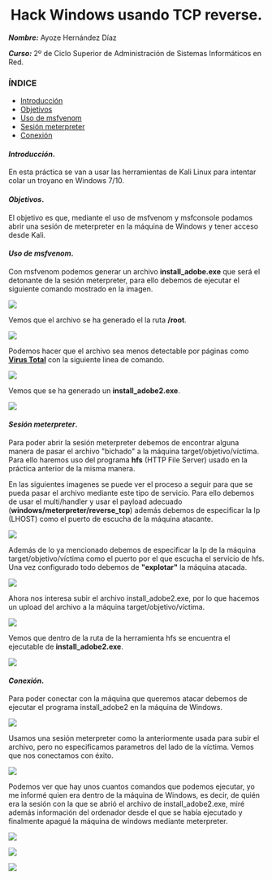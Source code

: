 
<center>

# Hack Windows usando TCP reverse.


</center>

***Nombre:*** Ayoze Hernández Díaz

***Curso:*** 2º de Ciclo Superior de Administración de Sistemas Informáticos en Red.

### ÍNDICE

+ [Introducción](#id1)
+ [Objetivos](#id2)
+ [Uso de msfvenom](#id3)
+ [Sesión meterpreter](#id4)
+ [Conexión](#id5)

#### ***Introducción***. <a name="id1"></a>

En esta práctica se van a usar las herramientas de Kali Linux para intentar colar un troyano en Windows 7/10.

#### ***Objetivos***. <a name="id2"></a>

El objetivo es que, mediante el uso de msfvenom y msfconsole podamos abrir una sesión de meterpreter en la máquina de Windows y tener acceso desde Kali.

#### ***Uso de msfvenom***. <a name="id3"></a>

Con msfvenom podemos generar un archivo **install_adobe.exe** que será el detonante de la sesión meterpreter, para ello debemos de ejecutar el siguiente comando mostrado en la imagen.

![](./img/001.png)

Vemos que el archivo se ha generado el la ruta **/root**.

![](./img/002.png)

Podemos hacer que el archivo sea menos detectable por páginas como [**Virus Total**](https://www.virustotal.com/gui/home/upload) con la siguiente linea de comando.

![](./img/003.png)

Vemos que se ha generado un **install_adobe2.exe**.

![](./img/004.png)

#### ***Sesión meterpreter***. <a name="id4"></a>

Para poder abrir la sesión meterpreter debemos de encontrar alguna manera de pasar el archivo "bichado" a la máquina target/objetivo/víctima. Para ello haremos uso del programa **hfs** (HTTP File Server) usado en la práctica anterior de la misma manera.

En las siguientes imagenes se puede ver el proceso a seguir para que se pueda pasar el archivo mediante este tipo de servicio. Para ello debemos de usar el multi/handler y usar el payload adecuado (**windows/meterpreter/reverse_tcp**) además debemos de especificar la Ip (LHOST) como el puerto de escucha de la máquina atacante.  

![](./img/005.png)

Además de lo ya mencionado debemos de especificar la Ip de la máquina target/objetivo/víctima como el puerto por el que escucha el servicio de hfs. Una vez configurado todo debemos de **"explotar"** la máquina atacada.

![](./img/006.png)

Ahora nos interesa subir el archivo install_adobe2.exe, por lo que hacemos un upload del archivo a la máquina target/objetivo/víctima.

![](./img/007.png)

Vemos que dentro de la ruta de la herramienta hfs se encuentra el ejecutable de **install_adobe2.exe**.

![](./img/008.png)

#### ***Conexión***. <a name="id5"></a>

Para poder conectar con la máquina que queremos atacar debemos de ejecutar el programa install_adobe2 en la máquina de Windows.

![](./img/009.png)

Usamos una sesión meterpreter como la anteriormente usada para subir el archivo, pero no especificamos parametros del lado de la víctima. Vemos que nos conectamos con éxito.

![](./img/010.png)

Podemos ver que hay unos cuantos comandos que podemos ejecutar, yo me informé quien era dentro de la máquina de Windows, es decir, de quién era la sesión con la que se abrió el archivo de install_adobe2.exe, miré además información del ordenador desde el que se había ejecutado y finalmente apagué la máquina de windows mediante meterpreter.

![](./img/011.png)

![](./img/012.png)

![](./img/013.png)
